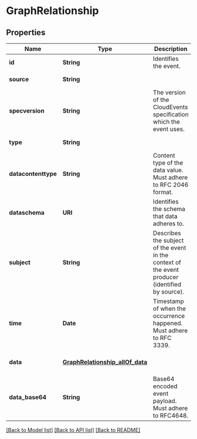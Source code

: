 # GraphRelationship
## Properties

| Name | Type | Description | Notes |
|------------ | ------------- | ------------- | -------------|
| **id** | **String** | Identifies the event. | [default to null] |
| **source** | **String** |  | [default to null] |
| **specversion** | **String** | The version of the CloudEvents specification which the event uses. | [default to null] |
| **type** | **String** |  | [default to null] |
| **datacontenttype** | **String** | Content type of the data value. Must adhere to RFC 2046 format. | [optional] [default to null] |
| **dataschema** | **URI** | Identifies the schema that data adheres to. | [optional] [default to null] |
| **subject** | **String** | Describes the subject of the event in the context of the event producer (identified by source). | [optional] [default to null] |
| **time** | **Date** | Timestamp of when the occurrence happened. Must adhere to RFC 3339. | [optional] [default to null] |
| **data** | [**GraphRelationship_allOf_data**](GraphRelationship_allOf_data.md) |  | [optional] [default to null] |
| **data\_base64** | **String** | Base64 encoded event payload. Must adhere to RFC4648. | [optional] [default to null] |

[[Back to Model list]](../README.md#documentation-for-models) [[Back to API list]](../README.md#documentation-for-api-endpoints) [[Back to README]](../README.md)

